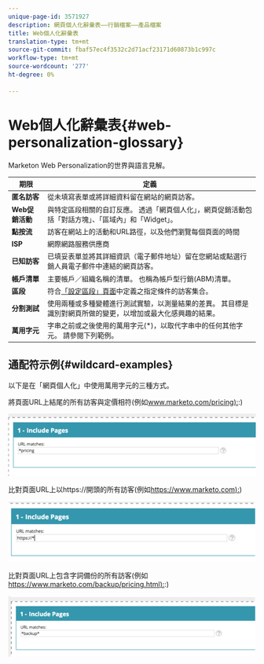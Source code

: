 ```yaml
---
unique-page-id: 3571927
description: 網頁個人化辭彙表——行銷檔案——產品檔案
title: Web個人化辭彙表
translation-type: tm+mt
source-git-commit: fbaf57ec4f3532c2d71acf23171d60873b1c997c
workflow-type: tm+mt
source-wordcount: '277'
ht-degree: 0%

---
```



# Web個人化辭彙表{#web-personalization-glossary}

Marketon Web Personalization的世界與語言見解。

| 期限 | 定義 |
|---|---|
| **匿名訪客** | 從未填寫表單或將詳細資料留在網站的網頁訪客。 |
| **Web促銷活動** | 與特定區段相關的自訂反應。 透過「網頁個人化」，網頁促銷活動包括「對話方塊」、「區域內」和「Widget」。 |
| **點按流** | 訪客在網站上的活動和URL路徑，以及他們瀏覽每個頁面的時間 |
| **ISP** | 網際網路服務供應商 |
| **已知訪客** | 已填妥表單並將其詳細資訊（電子郵件地址）留在您網站或點選行銷人員電子郵件中連結的網頁訪客。 |
| **帳戶清單** | 主要帳戶／組織名稱的清單。 也稱為帳戶型行銷(ABM)清單。 |
| **區段** | 符合[「設定區段」頁面](/help/marketo/product-docs/web-personalization/using-web-segments/web-segments.md)中定義之指定條件的訪客集合。 |
| **分割測試** | 使用兩種或多種變體進行測試實驗，以測量結果的差異。 其目標是識別對網頁所做的變更，以增加或最大化感興趣的結果。 |
| **萬用字元** | 字串之前或之後使用的萬用字元(*)，以取代字串中的任何其他字元。 請參閱下列範例。 |

## 通配符示例{#wildcard-examples}

以下是在「網頁個人化」中使用萬用字元的三種方式。

將頁面URL上結尾的所有訪客與定價相符(例如[www.marketo.com/pricing):](https://www.marketo.com/pricing):)

![](assets/wildcard-example-1.png)

比對頁面URL上以https://開頭的所有訪客(例如[https://www.marketo.com):](https://www.marketo.com))

![](assets/wildcard-example-2.png)

比對頁面URL上包含字詞備份的所有訪客(例如[https://www.marketo.com/backup/pricing.html):](https://www.marketo.com/backup/pricing.html):)

![](assets/wildcard-example-3.png)
